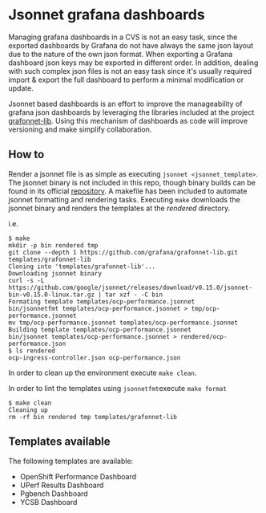 # Jsonnet grafana dashboards

Managing grafana dashboards in a CVS is not an easy task, since the exported dashboards by Grafana do not have always the same json layout due to the nature of the own json format. 
When exporting a Grafana dashboard json keys may be exported in different order. In addition, dealing with such complex json files is not an easy task since it's usually required import & export the full dashboard to perform a minimal modification or update.

Jsonnet based dashboards is an effort to improve the manageability of grafana json dashboards by leveraging the libraries included at the project [grafonnet-lib](https://github.com/grafana/grafonnet-lib). Using this mechanism of dashboards as code will improve versioning and make simplify collaboration.

## How to

Render a jsonnet file is as simple as executing `jsonnet <jsonnet_template>`. The jsonnet binary is not included in this repo, though binary builds can be found in its official [repository](https://github.com/google/jsonnet/releases).
A makefile has been included to automate jsonnet formatting and rendering tasks. Executing `make` downloads the jsonnet binary and renders the templates at the *rendered* directory.

i.e.

```shell
$ make
mkdir -p bin rendered tmp
git clone --depth 1 https://github.com/grafana/grafonnet-lib.git templates/grafonnet-lib
Cloning into 'templates/grafonnet-lib'...
Downloading jsonnet binary
curl -s -L https://github.com/google/jsonnet/releases/download/v0.15.0/jsonnet-bin-v0.15.0-linux.tar.gz | tar xzf - -C bin
Formating template templates/ocp-performance.jsonnet
bin/jsonnetfmt templates/ocp-performance.jsonnet > tmp/ocp-performance.jsonnet
mv tmp/ocp-performance.jsonnet templates/ocp-performance.jsonnet
Building template templates/ocp-performance.jsonnet
bin/jsonnet templates/ocp-performance.jsonnet > rendered/ocp-performance.json
$ ls rendered
ocp-ingress-controller.json ocp-performance.json
```

In order to clean up the environment execute `make clean`.

In order to lint the templates using `jsonnetfmt`execute `make format`

```shell
$ make clean
Cleaning up
rm -rf bin rendered tmp templates/grafonnet-lib
```

## Templates available

The following templates are available:
- OpenShift Performance Dashboard
- UPerf Results Dashboard
- Pgbench Dashboard
- YCSB Dashboard
